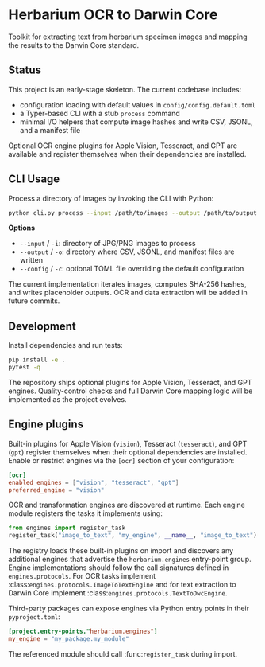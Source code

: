 # Herbarium OCR to Darwin Core

Toolkit for extracting text from herbarium specimen images and mapping the
results to the Darwin Core standard.

## Status

This project is an early-stage skeleton. The current codebase includes:

* configuration loading with default values in `config/config.default.toml`
* a Typer-based CLI with a stub `process` command
* minimal I/O helpers that compute image hashes and write CSV, JSONL, and a
  manifest file

Optional OCR engine plugins for Apple Vision, Tesseract, and GPT are available
and register themselves when their dependencies are installed.

## CLI Usage

Process a directory of images by invoking the CLI with Python:

```bash
python cli.py process --input /path/to/images --output /path/to/output [--config path/to/config.toml]
```

**Options**

* `--input` / `-i`: directory of JPG/PNG images to process
* `--output` / `-o`: directory where CSV, JSONL, and manifest files are written
* `--config` / `-c`: optional TOML file overriding the default configuration

The current implementation iterates images, computes SHA-256 hashes, and writes
placeholder outputs. OCR and data extraction will be added in future commits.

## Development

Install dependencies and run tests:

```bash
pip install -e .
pytest -q
```

The repository ships optional plugins for Apple Vision, Tesseract, and GPT
engines. Quality-control checks and full Darwin Core mapping logic will be
implemented as the project evolves.

## Engine plugins

Built-in plugins for Apple Vision (`vision`), Tesseract (`tesseract`), and GPT
(`gpt`) register themselves when their optional dependencies are installed.
Enable or restrict engines via the `[ocr]` section of your configuration:

```toml
[ocr]
enabled_engines = ["vision", "tesseract", "gpt"]
preferred_engine = "vision"
```

OCR and transformation engines are discovered at runtime.  Each engine module
registers the tasks it implements using:

```python
from engines import register_task
register_task("image_to_text", "my_engine", __name__, "image_to_text")
```

The registry loads these built-in plugins on import and discovers any
additional engines that advertise the `herbarium.engines` entry-point group.
Engine implementations should follow the call signatures defined in
``engines.protocols``. For OCR tasks implement
:class:`engines.protocols.ImageToTextEngine` and for text extraction to Darwin
Core implement :class:`engines.protocols.TextToDwcEngine`.

Third-party packages can expose engines via Python entry points in their
`pyproject.toml`:

```toml
[project.entry-points."herbarium.engines"]
my_engine = "my_package.my_module"
```

The referenced module should call :func:`register_task` during import.


